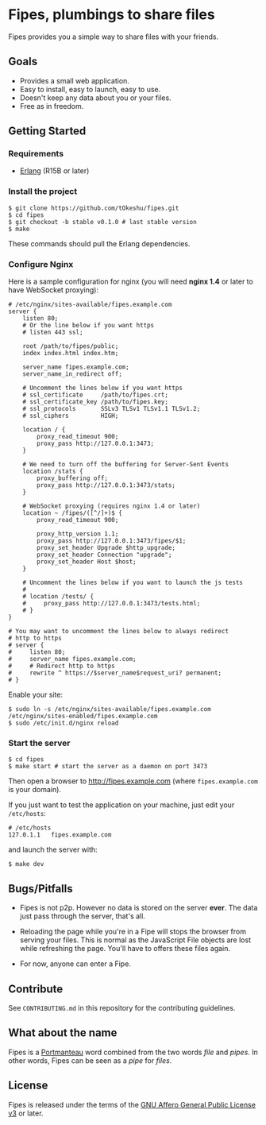 # Fipes, plumbings to share files

Fipes provides you a simple way to share files with your friends.

## Goals

  - Provides a small web application.
  - Easy to install, easy to launch, easy to use.
  - Doesn't keep any data about you or your files.
  - Free as in freedom.

## Getting Started

### Requirements

  * [Erlang](http://www.erlang.org/download.html) (R15B or later)

### Install the project

    $ git clone https://github.com/tOkeshu/fipes.git
    $ cd fipes
    $ git checkout -b stable v0.1.0 # last stable version
    $ make

These commands should pull the Erlang dependencies.

### Configure Nginx

Here is a sample configuration for nginx (you will need **nginx 1.4** or later to
have WebSocket proxying):


    # /etc/nginx/sites-available/fipes.example.com
    server {
        listen 80;
        # Or the line below if you want https
        # listen 443 ssl;

        root /path/to/fipes/public;
        index index.html index.htm;

        server_name fipes.example.com;
        server_name_in_redirect off;

        # Uncomment the lines below if you want https
        # ssl_certificate     /path/to/fipes.crt;
        # ssl_certificate_key /path/to/fipes.key;
        # ssl_protocols       SSLv3 TLSv1 TLSv1.1 TLSv1.2;
        # ssl_ciphers         HIGH;

        location / {
            proxy_read_timeout 900;
            proxy_pass http://127.0.0.1:3473;
        }

        # We need to turn off the buffering for Server-Sent Events
        location /stats {
            proxy_buffering off;
            proxy_pass http://127.0.0.1:3473/stats;
        }

        # WebSocket proxying (requires nginx 1.4 or later)
        location ~ /fipes/([^/]+)$ {
            proxy_read_timeout 900;

            proxy_http_version 1.1;
            proxy_pass http://127.0.0.1:3473/fipes/$1;
            proxy_set_header Upgrade $http_upgrade;
            proxy_set_header Connection "upgrade";
            proxy_set_header Host $host;
        }

        # Uncomment the lines below if you want to launch the js tests
        #
        # location /tests/ {
        #     proxy_pass http://127.0.0.1:3473/tests.html;
        # }
    }

    # You may want to uncomment the lines below to always redirect
    # http to https
    # server {
    #     listen 80;
    #     server_name fipes.example.com;
    #     # Redirect http to https
    #     rewrite ^ https://$server_name$request_uri? permanent;
    # }

Enable your site:

    $ sudo ln -s /etc/nginx/sites-available/fipes.example.com /etc/nginx/sites-enabled/fipes.example.com
    $ sudo /etc/init.d/nginx reload

### Start the server

    $ cd fipes
    $ make start # start the server as a daemon on port 3473

Then open a browser to http://fipes.example.com (where
`fipes.example.com` is your domain).

If you just want to test the application on your machine, just edit
your `/etc/hosts`:

    # /etc/hosts
    127.0.1.1	fipes.example.com

and launch the server with:

    $ make dev

## Bugs/Pitfalls

  * Fipes is not p2p. However no data is stored on the server
    **ever**. The data just pass through the server, that's all.

  * Reloading the page while you're in a Fipe will stops the browser
    from serving your files. This is normal as the JavaScript File
    objects are lost while refreshing the page. You'll have to offers
    these files again.

  * For now, anyone can enter a Fipe.

## Contribute

See `CONTRIBUTING.md` in this repository for the contributing guidelines.

## What about the name

Fipes is a [Portmanteau](http://en.wikipedia.org/wiki/Portmanteau)
word combined from the two words *file* and *pipes*. In other words,
Fipes can be seen as a *pipe* for *files*.

## License

Fipes is released under the terms of the
[GNU Affero General Public License v3](http://www.gnu.org/licenses/agpl-3.0.html)
or later.

